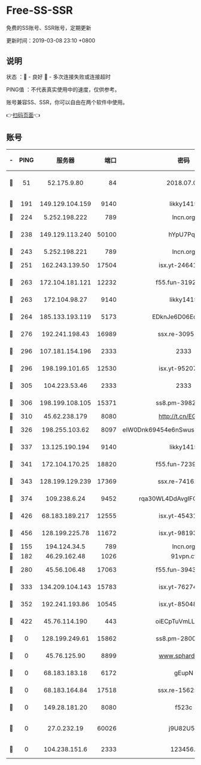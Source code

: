 # Free-SS-SSR

免费的SS账号、SSR账号，定期更新

更新时间：2019-03-08 23:10 +0800

## 说明

状态     ：🙂 - 良好 🙁 - 多次连接失败或连接超时

PING值   ：不代表真实使用中的速度，仅供参考。

账号兼容SS、SSR，你可以自由在两个软件中使用。

👉[扫码页面](https://liesauer.github.io/Free-SS-SSR/)👈

## 账号

|-|PING|服务器|端口|密码|加密方式|区域|
|:----:|:----:|:-----:|-----:|:----:|:----:|:----:|
|🙂|51|52.175.9.80|84|2018.07.07|chacha20-ietf-poly1305|HK|
|🙂|191|149.129.104.159|9140|likky1415|aes-256-cfb|CN|
|🙂|224|5.252.198.222|789|lncn.org|rc4|JP|
|🙂|238|149.129.113.240|50100|hYpU7PqP|chacha20-ietf-poly1305|CN|
|🙂|243|5.252.198.221|789|lncn.org|rc4|JP|
|🙂|251|162.243.139.50|17504|isx.yt-24641776|aes-256-cfb|US|
|🙂|263|172.104.181.121|12232|f55.fun-31925719|aes-256-cfb|SG|
|🙂|263|172.104.98.27|9140|likky1415|aes-256-cfb|JP|
|🙂|264|185.133.193.119|5173|EDknJe6D06EoWDaw|aes-256-cfb|US|
|🙂|276|192.241.198.43|16989|ssx.re-30951670|aes-256-cfb|US|
|🙂|296|107.181.154.196|2333|2333|aes-256-cfb|US|
|🙂|296|198.199.101.65|12530|isx.yt-95207438|aes-256-cfb|US|
|🙂|305|104.223.53.46|2333|2333|aes-256-cfb|US|
|🙂|306|198.199.108.105|15371|ss8.pm-39823085|aes-256-cfb|US|
|🙂|310|45.62.238.179|8080|http://t.cn/EGJIyrl|rc4-md5|CA|
|🙂|326|198.255.103.62|8097|eIW0Dnk69454e6nSwuspv9DmS201tQ0D|aes-256-cfb|US|
|🙂|337|13.125.190.194|9140|likky1415|aes-256-cfb|KR|
|🙂|341|172.104.170.25|18820|f55.fun-72397693|aes-256-cfb|SG|
|🙂|343|128.199.129.239|17369|ssx.re-74162614|aes-256-cfb|SG|
|🙂|374|109.238.6.24|9452|rqa30WL4DdAvgIFG6Fs3znzTa|aes-256-cfb|FR|
|🙂|426|68.183.189.217|12555|isx.yt-45431620|aes-256-cfb|SG|
|🙂|456|128.199.225.78|11672|isx.yt-98193362|aes-256-cfb|SG|
|🙂|155|194.124.34.5|789|lncn.org|rc4|JP|
|🙂|182|46.29.162.48|1026|91vpn.cf|rc4-md5|RU|
|🙂|280|45.56.106.48|17063|f55.fun-39436500|aes-256-cfb|US|
|🙂|333|134.209.104.143|15783|isx.yt-76274027|aes-256-cfb|SG|
|🙂|352|192.241.193.86|10545|isx.yt-85048474|aes-256-cfb|US|
|🙂|422|45.76.114.190|443|oiECpTuVmLLxk4Ts|aes-256-cfb|AU|
|🙁|0|128.199.249.61|15862|ss8.pm-28005888|aes-256-cfb|SG|
|🙁|0|45.76.125.90|8899|www.sphard.com|aes-256-cfb|AU|
|🙁|0|68.183.183.18|6172|gEupN|aes-256-cfb|SG|
|🙁|0|68.183.164.84|17518|ssx.re-15625176|aes-256-cfb|US|
|🙁|0|149.28.181.20|8080|f523c|aes-256-cfb|AU|
|🙁|0|27.0.232.19|60026|j9U82U53|xchacha20-ietf-poly1305|HK|
|🙁|0|104.238.151.6|2333|123456..|aes-256-cfb|JP|
